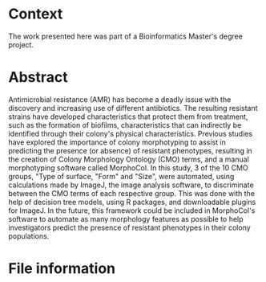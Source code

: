 # Context
The work presented here was part of a Bioinformatics Master's degree project.

# Abstract
Antimicrobial resistance (AMR) has become a deadly issue with the discovery and increasing use of different antibiotics. The resulting resistant strains have developed characteristics that protect them from treatment, such as the formation of biofilms, characteristics that can indirectly be identified through their colony's physical characteristics. Previous studies have explored the importance of colony morphotyping to assist in predicting the presence (or absence) of resistant phenotypes, resulting in the creation of Colony Morphology Ontology (CMO) terms, and a manual morphotyping software called MorphoCol. In this study, 3 of the 10 CMO groups, "Type of surface, "Form" and "Size", were automated, using calculations made by ImageJ, the image analysis software, to discriminate between the CMO terms of each respective group. This was done with the help of decision tree models, using R packages, and downloadable plugins for ImageJ. In the future, this framework could be included in MorphoCol's software to automate as many morphology features as possible to help investigators predict the presence of resistant phenotypes in their colony populations.

# File information
### 
